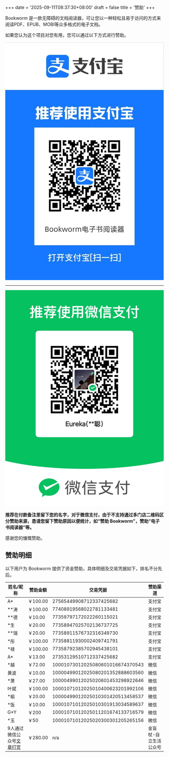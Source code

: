 +++
date = '2025-09-11T08:37:30+08:00'
draft = false
title = '赞助'
+++

Bookworm 是一款无障碍的文档阅读器，可让您以一种轻松且易于访问的方式来阅读PDF、EPUB、MOBI等众多格式的电子文档。

如果您认为这个项目对您有用，您可以通过以下方式进行赞助。

![使用支付宝扫码赞助](/images/AlipayQRCode.jpg)

---

![使用微信扫码赞助](/images/WechatPayQRCode.jpg)

**推荐在付款备注里留下您的名字，对于微信支付，由于不支持通过多门店二维码区分赞助来源，恳请您留下赞助原因以便统计，如“赞助 Bookworm”，赞助“电子书阅读器”等。**

感谢您的慷慨赞助。


## 赞助明细

以下用户为 Bookworm 提供了资金赞助，具体明细及交易凭据如下，排名不分先后。

| 姓名/昵称 | 赞助金额 | 交易凭据 | 赞助渠道 |
| --- | --- | --- | --- |
| A* | ￥100.00 | 27565449908712337425682 | 支付宝 |
| **涛 | ￥100.00 | 77408919568022781133481 | 支付宝 |
| **德 | ￥10.00 | 77359797172022260115021 | 支付宝 |
| *生 | ￥20.00 | 77358947025702136737725 | 支付宝 |
| **瑞 | ￥20.00 | 77358911576732316349730 | 支付宝 |
| *彤 | ￥100.00 | 77358811930002409741791 | 支付宝 |
| *禄 | ￥100.00 | 77358792385702945438101 | 支付宝 |
| A* | ￥13.00 | 27353129510712337425682 | 支付宝 |
| *越 | ￥72.00 | 10001073012025080601016674370543 | 微信 |
| 黄波 | ￥10.00 | 10000499012025080201352888603560 | 微信 |
| *萧 | ￥27.00 | 10000499012025020601453298922646 | 微信 |
| 叶斌 | ￥100.00 | 10001071012025010400623201992106 | 微信 |
| *榆 | ￥20.00 | 10000499012025010301420513458537 | 微信 |
| *饭 | ￥10.00 | 10001071012025010301913034589637 | 微信 |
| G*Y | ￥200 | 10001071012025011201674133716579 | 微信 |
| *玉 | ￥50 | 10001071012025020300301205265156 | 微信 |
| 9人通过微信公众号[文章打赏](https://mp.weixin.qq.com/s/JykyzVub705h7WqZBlpB7g?scene=1) | ￥280.00 | n/a | 金盲杖-自立生活公众号 |
